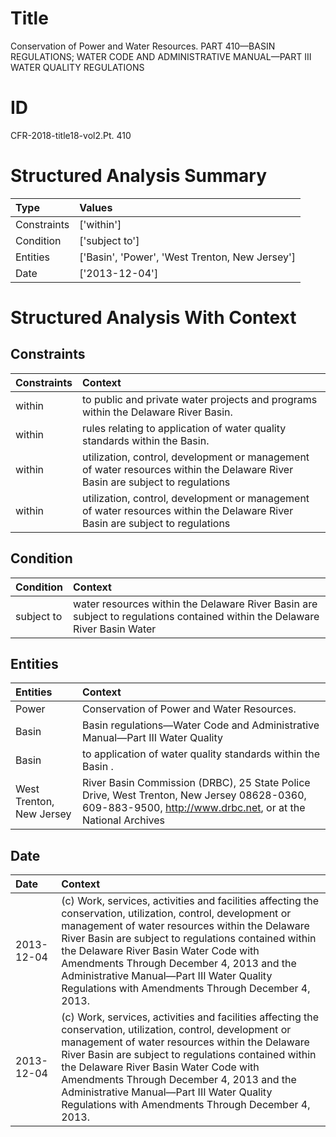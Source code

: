 # Title

 Conservation of Power and Water Resources. PART 410—BASIN REGULATIONS; WATER CODE AND ADMINISTRATIVE MANUAL—PART III WATER QUALITY REGULATIONS


# ID

 CFR-2018-title18-vol2.Pt. 410


# Structured Analysis Summary

| Type        | Values                                         |
|:------------|:-----------------------------------------------|
| Constraints | ['within']                                     |
| Condition   | ['subject to']                                 |
| Entities    | ['Basin', 'Power', 'West Trenton, New Jersey'] |
| Date        | ['2013-12-04']                                 |


# Structured Analysis With Context

 


## Constraints

| Constraints   | Context                                                                                                                       |
|:--------------|:------------------------------------------------------------------------------------------------------------------------------|
| within        | to public and private water projects and programs within  the Delaware River Basin.                                           |
| within        | rules relating to application of water quality standards within  the Basin.                                                   |
| within        | utilization, control, development or management of water resources within the Delaware River Basin are subject to regulations |
| within        | utilization, control, development or management of water resources within the Delaware River Basin are subject to regulations |


## Condition

| Condition   | Context                                                                                                                    |
|:------------|:---------------------------------------------------------------------------------------------------------------------------|
| subject to  | water resources within the Delaware River Basin are subject to regulations contained within the Delaware River Basin Water |


## Entities

| Entities                 | Context                                                                                                                                                   |
|:-------------------------|:----------------------------------------------------------------------------------------------------------------------------------------------------------|
| Power                    | Conservation of  Power  and Water Resources.                                                                                                              |
| Basin                    | Basin regulations—Water Code and Administrative Manual—Part III Water Quality                                                                             |
| Basin                    | to application of water quality standards within the Basin .                                                                                              |
| West Trenton, New Jersey | River Basin Commission (DRBC), 25 State Police Drive, West Trenton, New Jersey 08628-0360, 609-883-9500, http://www.drbc.net, or at the National Archives |


## Date

| Date       | Context                                                                                                                                                                                                                                                                                                                                                                                                                |
|:-----------|:-----------------------------------------------------------------------------------------------------------------------------------------------------------------------------------------------------------------------------------------------------------------------------------------------------------------------------------------------------------------------------------------------------------------------|
| 2013-12-04 | (c) Work, services, activities and facilities affecting the conservation, utilization, control, development or management of water resources within the Delaware River Basin are subject to regulations contained within the Delaware River Basin Water Code with Amendments Through December 4, 2013 and the Administrative Manual&#8212;Part III Water Quality Regulations with Amendments Through December 4, 2013. |
| 2013-12-04 | (c) Work, services, activities and facilities affecting the conservation, utilization, control, development or management of water resources within the Delaware River Basin are subject to regulations contained within the Delaware River Basin Water Code with Amendments Through December 4, 2013 and the Administrative Manual&#8212;Part III Water Quality Regulations with Amendments Through December 4, 2013. |



